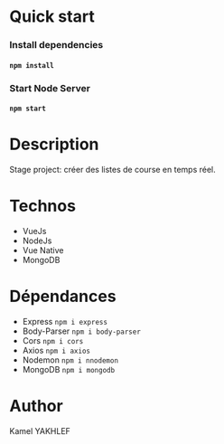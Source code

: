 # Quick start

### Install dependencies
#### `npm install`
### Start Node Server
#### `npm start`

# Description
Stage project: créer des listes de course en temps réel.

# Technos
* VueJs
* NodeJs
* Vue Native
* MongoDB

# Dépendances
* Express `npm i express`
* Body-Parser `npm i body-parser`
* Cors `npm i cors`
* Axios `npm i axios`
* Nodemon `npm i nnodemon`
* MongoDB `npm i mongodb`

# Author
Kamel YAKHLEF
